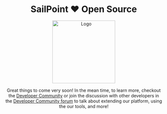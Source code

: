 <div align="center">
<h1 align=center"> SailPoint ❤️ Open Source </h1>
    <img height="200" src="https://github.com/sailpoint-oss/.github/raw/main/profile/codoey-surfing.png" alt="Logo">

Great things to come very soon! In the mean time, to learn more, checkout the
[Developer Community](https://developer.sailpoint.com/) or join the discussion
with other developers in the
[Developer Community forum](https://developer.sailpoint.com/discuss) to talk
about extending our platform, using the our tools, and more!

</div>
